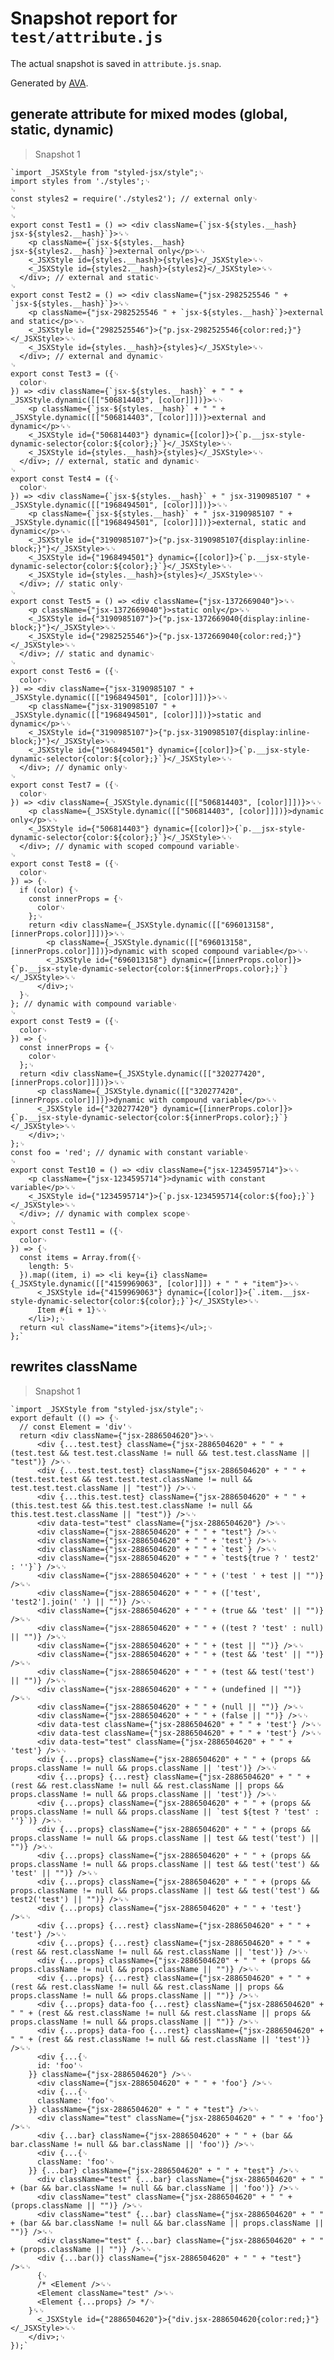 # Snapshot report for `test/attribute.js`

The actual snapshot is saved in `attribute.js.snap`.

Generated by [AVA](https://ava.li).

## generate attribute for mixed modes (global, static, dynamic)

> Snapshot 1

    `import _JSXStyle from "styled-jsx/style";␊
    import styles from './styles';␊
    ␊
    const styles2 = require('./styles2'); // external only␊
    ␊
    ␊
    export const Test1 = () => <div className={`jsx-${styles.__hash} jsx-${styles2.__hash}`}>␍␊
        <p className={`jsx-${styles.__hash} jsx-${styles2.__hash}`}>external only</p>␍␊
        <_JSXStyle id={styles.__hash}>{styles}</_JSXStyle>␍␊
        <_JSXStyle id={styles2.__hash}>{styles2}</_JSXStyle>␍␊
      </div>; // external and static␊
    ␊
    export const Test2 = () => <div className={"jsx-2982525546 " + `jsx-${styles.__hash}`}>␍␊
        <p className={"jsx-2982525546 " + `jsx-${styles.__hash}`}>external and static</p>␍␊
        <_JSXStyle id={"2982525546"}>{"p.jsx-2982525546{color:red;}"}</_JSXStyle>␍␊
        <_JSXStyle id={styles.__hash}>{styles}</_JSXStyle>␍␊
      </div>; // external and dynamic␊
    ␊
    export const Test3 = ({␊
      color␊
    }) => <div className={`jsx-${styles.__hash}` + " " + _JSXStyle.dynamic([["506814403", [color]]])}>␍␊
        <p className={`jsx-${styles.__hash}` + " " + _JSXStyle.dynamic([["506814403", [color]]])}>external and dynamic</p>␍␊
        <_JSXStyle id={"506814403"} dynamic={[color]}>{`p.__jsx-style-dynamic-selector{color:${color};}`}</_JSXStyle>␍␊
        <_JSXStyle id={styles.__hash}>{styles}</_JSXStyle>␍␊
      </div>; // external, static and dynamic␊
    ␊
    export const Test4 = ({␊
      color␊
    }) => <div className={`jsx-${styles.__hash}` + " jsx-3190985107 " + _JSXStyle.dynamic([["1968494501", [color]]])}>␍␊
        <p className={`jsx-${styles.__hash}` + " jsx-3190985107 " + _JSXStyle.dynamic([["1968494501", [color]]])}>external, static and dynamic</p>␍␊
        <_JSXStyle id={"3190985107"}>{"p.jsx-3190985107{display:inline-block;}"}</_JSXStyle>␍␊
        <_JSXStyle id={"1968494501"} dynamic={[color]}>{`p.__jsx-style-dynamic-selector{color:${color};}`}</_JSXStyle>␍␊
        <_JSXStyle id={styles.__hash}>{styles}</_JSXStyle>␍␊
      </div>; // static only␊
    ␊
    export const Test5 = () => <div className={"jsx-1372669040"}>␍␊
        <p className={"jsx-1372669040"}>static only</p>␍␊
        <_JSXStyle id={"3190985107"}>{"p.jsx-1372669040{display:inline-block;}"}</_JSXStyle>␍␊
        <_JSXStyle id={"2982525546"}>{"p.jsx-1372669040{color:red;}"}</_JSXStyle>␍␊
      </div>; // static and dynamic␊
    ␊
    export const Test6 = ({␊
      color␊
    }) => <div className={"jsx-3190985107 " + _JSXStyle.dynamic([["1968494501", [color]]])}>␍␊
        <p className={"jsx-3190985107 " + _JSXStyle.dynamic([["1968494501", [color]]])}>static and dynamic</p>␍␊
        <_JSXStyle id={"3190985107"}>{"p.jsx-3190985107{display:inline-block;}"}</_JSXStyle>␍␊
        <_JSXStyle id={"1968494501"} dynamic={[color]}>{`p.__jsx-style-dynamic-selector{color:${color};}`}</_JSXStyle>␍␊
      </div>; // dynamic only␊
    ␊
    export const Test7 = ({␊
      color␊
    }) => <div className={_JSXStyle.dynamic([["506814403", [color]]])}>␍␊
        <p className={_JSXStyle.dynamic([["506814403", [color]]])}>dynamic only</p>␍␊
        <_JSXStyle id={"506814403"} dynamic={[color]}>{`p.__jsx-style-dynamic-selector{color:${color};}`}</_JSXStyle>␍␊
      </div>; // dynamic with scoped compound variable␊
    ␊
    export const Test8 = ({␊
      color␊
    }) => {␊
      if (color) {␊
        const innerProps = {␊
          color␊
        };␊
        return <div className={_JSXStyle.dynamic([["696013158", [innerProps.color]]])}>␍␊
            <p className={_JSXStyle.dynamic([["696013158", [innerProps.color]]])}>dynamic with scoped compound variable</p>␍␊
            <_JSXStyle id={"696013158"} dynamic={[innerProps.color]}>{`p.__jsx-style-dynamic-selector{color:${innerProps.color};}`}</_JSXStyle>␍␊
          </div>;␊
      }␊
    }; // dynamic with compound variable␊
    ␊
    export const Test9 = ({␊
      color␊
    }) => {␊
      const innerProps = {␊
        color␊
      };␊
      return <div className={_JSXStyle.dynamic([["320277420", [innerProps.color]]])}>␍␊
          <p className={_JSXStyle.dynamic([["320277420", [innerProps.color]]])}>dynamic with compound variable</p>␍␊
          <_JSXStyle id={"320277420"} dynamic={[innerProps.color]}>{`p.__jsx-style-dynamic-selector{color:${innerProps.color};}`}</_JSXStyle>␍␊
        </div>;␊
    };␊
    const foo = 'red'; // dynamic with constant variable␊
    ␊
    export const Test10 = () => <div className={"jsx-1234595714"}>␍␊
        <p className={"jsx-1234595714"}>dynamic with constant variable</p>␍␊
        <_JSXStyle id={"1234595714"}>{`p.jsx-1234595714{color:${foo};}`}</_JSXStyle>␍␊
      </div>; // dynamic with complex scope␊
    ␊
    export const Test11 = ({␊
      color␊
    }) => {␊
      const items = Array.from({␊
        length: 5␊
      }).map((item, i) => <li key={i} className={_JSXStyle.dynamic([["4159969063", [color]]]) + " " + "item"}>␍␊
          <_JSXStyle id={"4159969063"} dynamic={[color]}>{`.item.__jsx-style-dynamic-selector{color:${color};}`}</_JSXStyle>␍␊
          Item #{i + 1}␍␊
        </li>);␊
      return <ul className="items">{items}</ul>;␊
    };`

## rewrites className

> Snapshot 1

    `import _JSXStyle from "styled-jsx/style";␊
    export default (() => {␊
      // const Element = 'div'␊
      return <div className={"jsx-2886504620"}>␍␊
          <div {...test.test} className={"jsx-2886504620" + " " + (test.test && test.test.className != null && test.test.className || "test")} />␍␊
          <div {...test.test.test} className={"jsx-2886504620" + " " + (test.test.test && test.test.test.className != null && test.test.test.className || "test")} />␍␊
          <div {...this.test.test} className={"jsx-2886504620" + " " + (this.test.test && this.test.test.className != null && this.test.test.className || "test")} />␍␊
          <div data-test="test" className={"jsx-2886504620"} />␍␊
          <div className={"jsx-2886504620" + " " + "test"} />␍␊
          <div className={"jsx-2886504620" + " " + 'test'} />␍␊
          <div className={"jsx-2886504620" + " " + `test`} />␍␊
          <div className={"jsx-2886504620" + " " + `test${true ? ' test2' : ''}`} />␍␊
          <div className={"jsx-2886504620" + " " + ('test ' + test || "")} />␍␊
          <div className={"jsx-2886504620" + " " + (['test', 'test2'].join(' ') || "")} />␍␊
          <div className={"jsx-2886504620" + " " + (true && 'test' || "")} />␍␊
          <div className={"jsx-2886504620" + " " + ((test ? 'test' : null) || "")} />␍␊
          <div className={"jsx-2886504620" + " " + (test || "")} />␍␊
          <div className={"jsx-2886504620" + " " + (test && 'test' || "")} />␍␊
          <div className={"jsx-2886504620" + " " + (test && test('test') || "")} />␍␊
          <div className={"jsx-2886504620" + " " + (undefined || "")} />␍␊
          <div className={"jsx-2886504620" + " " + (null || "")} />␍␊
          <div className={"jsx-2886504620" + " " + (false || "")} />␍␊
          <div data-test className={"jsx-2886504620" + " " + 'test'} />␍␊
          <div data-test className={"jsx-2886504620" + " " + 'test'} />␍␊
          <div data-test="test" className={"jsx-2886504620" + " " + 'test'} />␍␊
          <div {...props} className={"jsx-2886504620" + " " + (props && props.className != null && props.className || 'test')} />␍␊
          <div {...props} {...rest} className={"jsx-2886504620" + " " + (rest && rest.className != null && rest.className || props && props.className != null && props.className || 'test')} />␍␊
          <div {...props} className={"jsx-2886504620" + " " + (props && props.className != null && props.className || `test ${test ? 'test' : ''}`)} />␍␊
          <div {...props} className={"jsx-2886504620" + " " + (props && props.className != null && props.className || test && test('test') || "")} />␍␊
          <div {...props} className={"jsx-2886504620" + " " + (props && props.className != null && props.className || test && test('test') && 'test' || "")} />␍␊
          <div {...props} className={"jsx-2886504620" + " " + (props && props.className != null && props.className || test && test('test') && test2('test') || "")} />␍␊
          <div {...props} className={"jsx-2886504620" + " " + 'test'} />␍␊
          <div {...props} {...rest} className={"jsx-2886504620" + " " + 'test'} />␍␊
          <div {...props} {...rest} className={"jsx-2886504620" + " " + (rest && rest.className != null && rest.className || 'test')} />␍␊
          <div {...props} className={"jsx-2886504620" + " " + (props && props.className != null && props.className || "")} />␍␊
          <div {...props} {...rest} className={"jsx-2886504620" + " " + (rest && rest.className != null && rest.className || props && props.className != null && props.className || "")} />␍␊
          <div {...props} data-foo {...rest} className={"jsx-2886504620" + " " + (rest && rest.className != null && rest.className || props && props.className != null && props.className || "")} />␍␊
          <div {...props} data-foo {...rest} className={"jsx-2886504620" + " " + (rest && rest.className != null && rest.className || 'test')} />␍␊
          <div {...{␊
          id: 'foo'␊
        }} className={"jsx-2886504620"} />␍␊
          <div className={"jsx-2886504620" + " " + 'foo'} />␍␊
          <div {...{␊
          className: 'foo'␊
        }} className={"jsx-2886504620" + " " + "test"} />␍␊
          <div className="test" className={"jsx-2886504620" + " " + 'foo'} />␍␊
          <div {...bar} className={"jsx-2886504620" + " " + (bar && bar.className != null && bar.className || 'foo')} />␍␊
          <div {...{␊
          className: 'foo'␊
        }} {...bar} className={"jsx-2886504620" + " " + "test"} />␍␊
          <div className="test" {...bar} className={"jsx-2886504620" + " " + (bar && bar.className != null && bar.className || 'foo')} />␍␊
          <div className="test" className={"jsx-2886504620" + " " + (props.className || "")} />␍␊
          <div className="test" {...bar} className={"jsx-2886504620" + " " + (bar && bar.className != null && bar.className || props.className || "")} />␍␊
          <div className="test" {...bar} className={"jsx-2886504620" + " " + (props.className || "")} />␍␊
          <div {...bar()} className={"jsx-2886504620" + " " + "test"} />␍␊
          {␊
          /* <Element />␍␊
          <Element className="test" />␍␊
          <Element {...props} /> */␊
        }␍␊
          <_JSXStyle id={"2886504620"}>{"div.jsx-2886504620{color:red;}"}</_JSXStyle>␍␊
        </div>;␊
    });`
